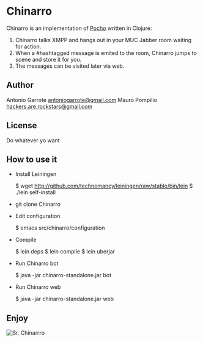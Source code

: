 # Chinarro

Chinarro is an implementation of [Pocho](http://github.com/malditogeek/Pocho) written in Clojure:

1. Chinarro talks XMPP and hangs out in your MUC Jabber room waiting for action.
2. When a \#hashtagged message is emited to the room, Chinarro jumps to scene
and store it for you.
3. The messages can be visited later via web.

## Author
Antonio Garrote <antoniogarrote@gmail.com>
Mauro Pompilio <hackers.are.rockstars@gmail.com>

## License
Do whatever yo want

## How to use it

 * Install Leiningen

    $ wget http://github.com/technomancy/leiningen/raw/stable/bin/lein
    $ ./lein self-install

* git clone Chinarro

* Edit configuration

    $ emacs src/chinarro/configuration

* Compile

    $ lein deps
    $ lein compile
    $ lein uberjar

* Run Chinarro bot

    $ java -jar chinarro-standalone.jar bot

* Run Chinarro web

    $ java -jar chinarro-standalone.jar web

## Enjoy
![Sr. Chinarrro](http://3.bp.blogspot.com/_zPl0NNPeZGo/SxqM-TwN_9I/AAAAAAAAAQc/x5UJNmJ4UdY/s1600-h/sr-chinarro-08-10-09.jpg)
